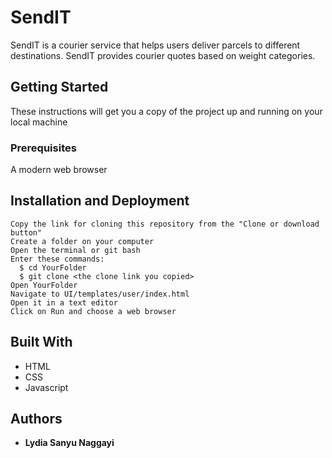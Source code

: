 # SendIT
 
SendIT is a courier service that helps users deliver parcels to different destinations. SendIT provides courier quotes based on weight categories.


## Getting Started

These instructions will get you a copy of the project up and running on your local machine


### Prerequisites
A modern web browser


## Installation and Deployment
```
Copy the link for cloning this repository from the "Clone or download button"
Create a folder on your computer
Open the terminal or git bash
Enter these commands:
  $ cd YourFolder
  $ git clone <the clone link you copied>
Open YourFolder
Navigate to UI/templates/user/index.html
Open it in a text editor
Click on Run and choose a web browser
```


## Built With

* HTML
* CSS
* Javascript


## Authors

* **Lydia Sanyu Naggayi** 

